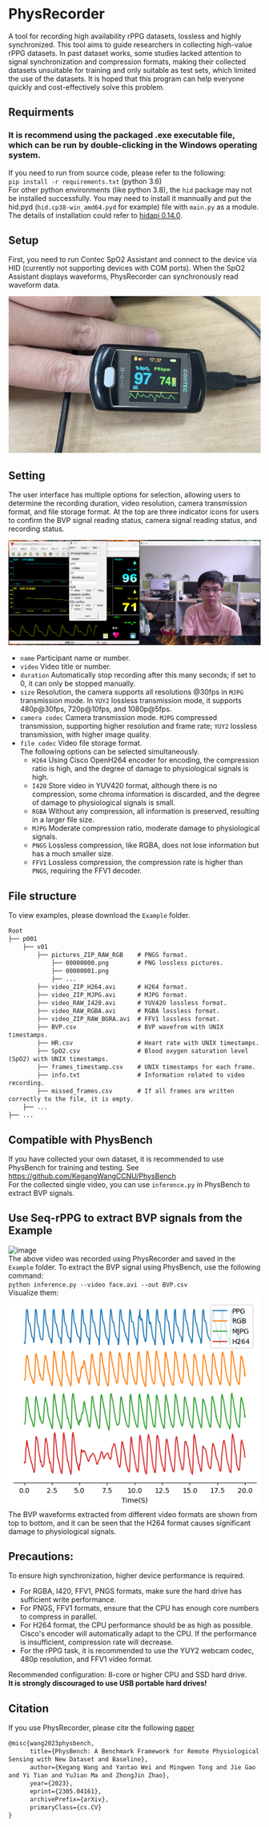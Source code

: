 # PhysRecorder
A tool for recording high availability rPPG datasets, lossless and highly synchronized. This tool aims to guide researchers in collecting high-value rPPG datasets. In past dataset works, some studies lacked attention to signal synchronization and compression formats, making their collected datasets unsuitable for training and only suitable as test sets, which limited the use of the datasets. It is hoped that this program can help everyone quickly and cost-effectively solve this problem.

## Requirments  
### It is recommend using the packaged .exe executable file, which can be run by double-clicking in the Windows operating system.  
If you need to run from source code, please refer to the following:  
`pip install -r requirements.txt` (python 3.6)  
For other python environments (like python 3.8), the `hid` package may not be installed successfully. You may need to install it mannually and put the hid.pyd (`hid.cp38-win_amd64.pyd` for example) file with `main.py` as a module. The details of installation could refer to [hidapi 0.14.0](https://pypi.org/project/hidapi/#install).

## Setup  
First, you need to run Contec SpO2 Assistant and connect to the device via HID (currently not supporting devices with COM ports). When the SpO2 Assistant displays waveforms, PhysRecorder can synchronously read waveform data.  

![image](https://github.com/KegangWangCCNU/PICS/blob/main/Contec%20CMS50E.jpg)  

## Setting  
The user interface has multiple options for selection, allowing users to determine the recording duration, video resolution, camera transmission format, and file storage format. At the top are three indicator icons for users to confirm the BVP signal reading status, camera signal reading status, and recording status.  

![image](https://github.com/KegangWangCCNU/PICS/blob/main/PhysRecorder.jpg)  

* `name` Participant name or number.  
* `video` Video title or number.
* `duration` Automatically stop recording after this many seconds; if set to 0, it can only be stopped manually.  
* `size` Resolution, the camera supports all resolutions @30fps in `MJPG` transmission mode. In `YUY2` lossless transmission mode, it supports 480p@30fps, 720p@10fps, and 1080p@5fps.  
* `camera codec` Camera transmission mode. `MJPG` compressed transmission, supporting higher resolution and frame rate; `YUY2` lossless transmission, with higher image quality. 
* `file codec` Video file storage format.  
  The following options can be selected simultaneously.
  * `H264` Using Cisco OpenH264 encoder for encoding, the compression ratio is high, and the degree of damage to physiological signals is high.
  * `I420` Store video in YUV420 format, although there is no compression, some chroma information is discarded, and the degree of damage to physiological signals is small.  
  * `RGBA` Without any compression, all information is preserved, resulting in a larger file size. 
  * `MJPG` Moderate compression ratio, moderate damage to physiological signals.
  * `PNGS` Lossless compression, like RGBA, does not lose information but has a much smaller size.  
  * `FFV1` Lossless compression, the compression rate is higher than `PNGS`, requiring the FFV1 decoder.  

## File structure  

To view examples, please download the `Example` folder.

```
Root
├── p001
    ├── v01                      
        ├── pictures_ZIP_RAW_RGB    # PNGS format.
            ├── 00000000.png        # PNG lossless pictures.
            ├── 00000001.png
            ├── ...
        ├── video_ZIP_H264.avi      # H264 format.
        ├── video_ZIP_MJPG.avi      # MJPG format.
        ├── video_RAW_I420.avi      # YUV420 lossless format.
        ├── video_RAW_RGBA.avi      # RGBA lossless format.
        ├── video_ZIP_RAW_BGRA.avi  # FFV1 lossless format.
        ├── BVP.csv                 # BVP wavefrom with UNIX timestamps.
        ├── HR.csv                  # Heart rate with UNIX timestamps.
        ├── SpO2.csv                # Blood oxygen saturation level (SpO2) with UNIX timestamps.
        ├── frames_timestamp.csv    # UNIX timestamps for each frame.
        ├── info.txt                # Information related to video recording.
        ├── missed_frames.csv       # If all frames are written correctly to the file, it is empty. 
    ├── ... 
├── ...
```

## Compatible with PhysBench  
If you have collected your own dataset, it is recommended to use PhysBench for training and testing. See https://github.com/KegangWangCCNU/PhysBench  
For the collected single video, you can use `inference.py` in PhysBench to extract BVP signals. 

## Use Seq-rPPG to extract BVP signals from the Example  
![image](https://github.com/KegangWangCCNU/PICS/blob/main/ME.gif)  
The above video was recorded using PhysRecorder and saved in the `Example` folder. To extract the BVP signal using PhysBench, use the following command:   
`python inference.py --video face.avi --out BVP.csv`  
Visualize them:  
![image](https://github.com/KegangWangCCNU/PICS/blob/main/BVP.jpg)  
The BVP waveforms extracted from different video formats are shown from top to bottom, and it can be seen that the H264 format causes significant damage to physiological signals.  

## Precautions:
To ensure high synchronization, higher device performance is required.
* For RGBA, I420, FFV1, PNGS formats, make sure the hard drive has sufficient write performance.   
* For PNGS, FFV1 formats, ensure that the CPU has enough core numbers to compress in parallel.   
* For H264 format, the CPU performance should be as high as possible. Cisco's encoder will automatically adapt to the CPU. If the performance is insufficient, compression rate will decrease.
* For the rPPG task, it is recommended to use the YUY2 webcam codec, 480p resolution, and FFV1 video format.  


Recommended configuration: 8-core or higher CPU and SSD hard drive.   
**It is strongly discouraged to use USB portable hard drives!**  

## Citation  

If you use PhysRecorder, please cite the following <a href="https://github.com/KegangWangCCNU/PICS/raw/main/PhysBench.pdf" target="_blank">paper</a>
```
@misc{wang2023physbench,
      title={PhysBench: A Benchmark Framework for Remote Physiological Sensing with New Dataset and Baseline}, 
      author={Kegang Wang and Yantao Wei and Mingwen Tong and Jie Gao and Yi Tian and YuJian Ma and ZhongJin Zhao},
      year={2023},
      eprint={2305.04161},
      archivePrefix={arXiv},
      primaryClass={cs.CV}
}
```
